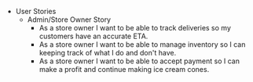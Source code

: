 - User Stories
    * Admin/Store Owner Story
        - As a store owner I want to be able to track deliveries so my customers have an accurate ETA. 
        - As a store owner I want to be able to manage inventory so I can keeping track of what I do and don't have.  
        - As a store owner I want to be able to accept payment so I can make a profit and continue making ice cream cones.
